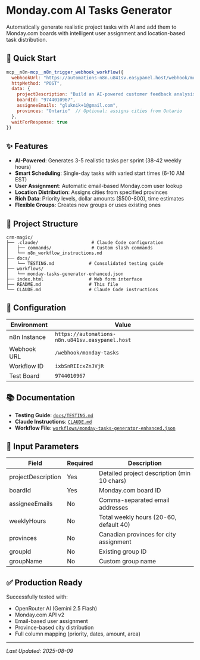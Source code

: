 # Monday.com AI Tasks Generator

Automatically generate realistic project tasks with AI and add them to Monday.com boards with intelligent user assignment and location-based task distribution.

## 🚀 Quick Start

```javascript
mcp__n8n-mcp__n8n_trigger_webhook_workflow({
  webhookUrl: "https://automations-n8n.u841sv.easypanel.host/webhook/monday-tasks",
  httpMethod: "POST",
  data: {
    projectDescription: "Build an AI-powered customer feedback analysis system",
    boardId: "9744010967",
    assigneeEmails: "gluknik+1@gmail.com",
    provinces: "Ontario"  // Optional: assigns cities from Ontario
  },
  waitForResponse: true
})
```

## ✨ Features

- **AI-Powered**: Generates 3-5 realistic tasks per sprint (38-42 weekly hours)
- **Smart Scheduling**: Single-day tasks with varied start times (6-10 AM EST)
- **User Assignment**: Automatic email-based Monday.com user lookup
- **Location Distribution**: Assigns cities from specified provinces
- **Rich Data**: Priority levels, dollar amounts ($500-800), time estimates
- **Flexible Groups**: Creates new groups or uses existing ones

## 📁 Project Structure

```
crm-magic/
├── .claude/                    # Claude Code configuration
│   ├── commands/               # Custom slash commands
│   └── n8n_workflow_instructions.md
├── docs/                       
│   └── TESTING.md             # Consolidated testing guide
├── workflows/                  
│   └── monday-tasks-generator-enhanced.json
├── index.html                 # Web form interface
├── README.md                  # This file
└── CLAUDE.md                  # Claude Code instructions
```

## 🔧 Configuration

| Environment | Value |
|-------------|-------|
| n8n Instance | `https://automations-n8n.u841sv.easypanel.host` |
| Webhook URL | `/webhook/monday-tasks` |
| Workflow ID | `ixbSnRIIcxZnJVjR` |
| Test Board | `9744010967` |

## 📚 Documentation

- **Testing Guide**: [`docs/TESTING.md`](docs/TESTING.md)
- **Claude Instructions**: [`CLAUDE.md`](CLAUDE.md)
- **Workflow File**: [`workflows/monday-tasks-generator-enhanced.json`](workflows/monday-tasks-generator-enhanced.json)

## 🎯 Input Parameters

| Field | Required | Description |
|-------|----------|-------------|
| projectDescription | Yes | Detailed project description (min 10 chars) |
| boardId | Yes | Monday.com board ID |
| assigneeEmails | No | Comma-separated email addresses |
| weeklyHours | No | Total weekly hours (20-60, default 40) |
| provinces | No | Canadian provinces for city assignment |
| groupId | No | Existing group ID |
| groupName | No | Custom group name |

## ✅ Production Ready

Successfully tested with:
- OpenRouter AI (Gemini 2.5 Flash)
- Monday.com API v2
- Email-based user assignment
- Province-based city distribution
- Full column mapping (priority, dates, amount, area)

---
*Last Updated: 2025-08-09*
